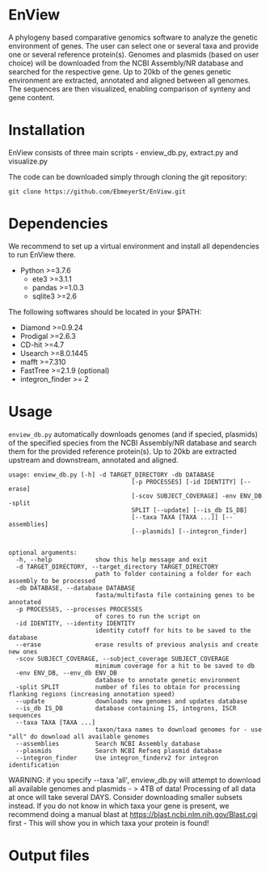 # EnView
A phylogeny based comparative genomics software to analyze the genetic environment of genes. The user can select one or several taxa and provide one or several reference protein(s). Genomes and plasmids (based on user choice) will be downloaded from the NCBI Assembly/NR database and searched for the respective gene. Up to 20kb of the genes genetic environment are extracted, annotated and aligned between all genomes. The sequences are then visualized, enabling comparison of synteny and gene content.

# Installation

EnView consists of three main scripts - enview_db.py, extract.py and visualize.py

The code can be downloaded simply through cloning the git repository:

`git clone https://github.com/EbmeyerSt/EnView.git`

# Dependencies

We recommend to set up a virtual environment and install all dependencies to run EnView there.

* Python >=3.7.6
  * ete3 >=3.1.1
  * pandas >=1.0.3
  * sqlite3 >=2.6
  
The following softwares should be located in your $PATH:
  
* Diamond >=0.9.24
* Prodigal >=2.6.3
* CD-hit >=4.7
* Usearch >=8.0.1445
* mafft >=7.310
* FastTree >=2.1.9
(optional)
* integron_finder >= 2


# Usage

`enview_db.py` automatically downloads genomes (and if specied, plasmids) of the specified species from the NCBI Assembly/NR database and search them for the provided reference protein(s). Up to 20kb are extracted upstream and downstream, annotated and aligned.

```
usage: enview_db.py [-h] -d TARGET_DIRECTORY -db DATABASE
                                  [-p PROCESSES] [-id IDENTITY] [--erase]
                                  [-scov SUBJECT_COVERAGE] -env ENV_DB -split
                                  SPLIT [--update] [--is_db IS_DB]
                                  [--taxa TAXA [TAXA ...]] [--assemblies]
                                  [--plasmids] [--integron_finder]


optional arguments:
  -h, --help            show this help message and exit
  -d TARGET_DIRECTORY, --target_directory TARGET_DIRECTORY
                        path to folder containing a folder for each assembly to be processed
  -db DATABASE, --database DATABASE
                        fasta/multifasta file containing genes to be annotated
  -p PROCESSES, --processes PROCESSES
                        of cores to run the script on
  -id IDENTITY, --identity IDENTITY
                        identity cutoff for hits to be saved to the database
  --erase               erase results of previous analysis and create new ones
  -scov SUBJECT_COVERAGE, --subject_coverage SUBJECT_COVERAGE
                        minimum coverage for a hit to be saved to db
  -env ENV_DB, --env_db ENV_DB
                        database to annotate genetic environment
  -split SPLIT          number of files to obtain for processing flanking regions (increasing annotation speed)
  --update              downloads new genomes and updates database
  --is_db IS_DB         database containing IS, integrons, ISCR sequences
  --taxa TAXA [TAXA ...]
                        taxon/taxa names to download genomes for - use "all" do download all available genomes
  --assemblies          Search NCBI Assembly database 
  --plasmids            Search NCBI Refseq plasmid database
  --integron_finder     Use integron_finderv2 for integron identification
  ```

WARNING: if you specify --taxa 'all', enview_db.py will attempt to download all available genomes and plasmids - > 4TB of data! Processing of all data at once will take several DAYS. Consider downloading smaller subsets instead. If you do not know in which taxa your gene is present, we recommend doing a manual blast at https://blast.ncbi.nlm.nih.gov/Blast.cgi first - This will show you in which taxa your protein is found!
# Output files
